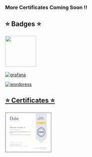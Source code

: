### More Certificates Coming Soon !!

<h2>⭐ Badges ⭐</h2>
 <p align="center">
  
<a href="https://www.credly.com/org/certiprof/badge/scrum-foundation-professional-certificate.1"><img src="https://github.com/keikomori/icons-badges/blob/master/badges/scrum-foundation-professional-certificate.1.png"  width="100" height="100"/>

<a href="https://www.credly.com/earner/earned/badge/93bb1ef0-7d5d-4a0b-bd96-9b7b542c1677/"><img src="https://github.com/keikomori/icons-badges/blob/master/badges/cybersecurity-essentials.png" alt="grafana" width="100" height="100"/>

<a href="https://www.credly.com/badges/2a093b9f-925d-43d0-932f-ad1fca326901/public_url"><img src="https://github.com/keikomori/icons-badges/blob/master/badges/networking-academy-learn-a-thon-2021.1.png" alt="wordpress" width="100" height="100"/>

</p>


<h2>⭐ Certificates ⭐</h2>
 <p align="center">
  
  <a href="https://www.coursera.org/account/accomplishments/verify/U4X4F8M7LBLF"><img src="Certificates/Certificate.jpg"  width="150" height="130"/>
	
  </p>

